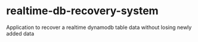 # realtime-db-recovery-system
Application to recover a realtime dynamodb table data without losing newly added data 
